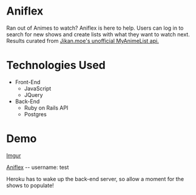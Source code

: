 # Aniflex
Ran out of Animes to watch? Aniflex is here to help. Users can log in to search for new shows and create lists with what they want to watch next. Results curated from [Jikan.moe's unofficial MyAnimeList api.](https://jikan.moe/)

# Technologies Used
* Front-End
  * JavaScript
  * JQuery
* Back-End
  * Ruby on Rails API
  * Postgres

# Demo
[Imgur](https://i.imgur.com/jaVnWJV.gifv)

[Aniflex](https://aniflex.herokuapp.com/) -- username: test

Heroku has to wake up the back-end server, so allow a moment for the shows to populate!
